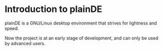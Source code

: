 # Introduction to plainDE

plainDE is a GNU/Linux desktop environment that strives for lightness and speed.

Now the project is at an early stage of development, and can only be used by advanced users.
